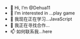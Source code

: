 - 👋 Hi, I’m @Dehua11
- 👀 I’m interested in ...play game
- 🌱 我现在正在学习...JavaScript
- 💞️ 我正在寻找合作...
- 📫 如何联系我...here

<!---
Dehua11/Dehua11 is a ✨ special ✨ repository because its `README.md` (this file) appears on your GitHub profile.
You can click the Preview link to take a look at your changes.
--->
